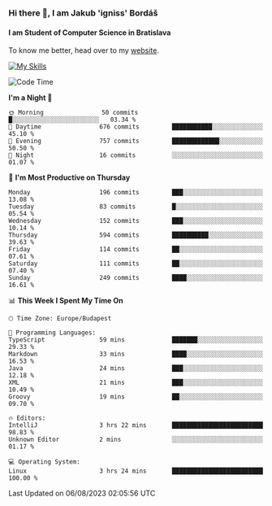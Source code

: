 ### Hi there 👋, I am Jakub 'igniss' Bordáš

#### I am Student of Computer Science in Bratislava
To know me better, head over to my [website](https://bordas.sk).

[![My Skills](https://skillicons.dev/icons?i=js,html,css,figma,svelte,java,kotlin,python,postgresql,typescript,nest,nodejs)](https://bordas.sk)


<!--START_SECTION:waka-->
![Code Time](http://img.shields.io/badge/Code%20Time-1%2C195%20hrs%2010%20mins-blue)

**I'm a Night 🦉** 

```text
🌞 Morning                50 commits          █░░░░░░░░░░░░░░░░░░░░░░░░   03.34 % 
🌆 Daytime                676 commits         ███████████░░░░░░░░░░░░░░   45.10 % 
🌃 Evening                757 commits         █████████████░░░░░░░░░░░░   50.50 % 
🌙 Night                  16 commits          ░░░░░░░░░░░░░░░░░░░░░░░░░   01.07 % 
```
📅 **I'm Most Productive on Thursday** 

```text
Monday                   196 commits         ███░░░░░░░░░░░░░░░░░░░░░░   13.08 % 
Tuesday                  83 commits          █░░░░░░░░░░░░░░░░░░░░░░░░   05.54 % 
Wednesday                152 commits         ███░░░░░░░░░░░░░░░░░░░░░░   10.14 % 
Thursday                 594 commits         ██████████░░░░░░░░░░░░░░░   39.63 % 
Friday                   114 commits         ██░░░░░░░░░░░░░░░░░░░░░░░   07.61 % 
Saturday                 111 commits         ██░░░░░░░░░░░░░░░░░░░░░░░   07.40 % 
Sunday                   249 commits         ████░░░░░░░░░░░░░░░░░░░░░   16.61 % 
```


📊 **This Week I Spent My Time On** 

```text
🕑︎ Time Zone: Europe/Budapest

💬 Programming Languages: 
TypeScript               59 mins             ███████░░░░░░░░░░░░░░░░░░   29.33 % 
Markdown                 33 mins             ████░░░░░░░░░░░░░░░░░░░░░   16.53 % 
Java                     24 mins             ███░░░░░░░░░░░░░░░░░░░░░░   12.18 % 
XML                      21 mins             ███░░░░░░░░░░░░░░░░░░░░░░   10.49 % 
Groovy                   19 mins             ██░░░░░░░░░░░░░░░░░░░░░░░   09.70 % 

🔥 Editors: 
IntelliJ                 3 hrs 22 mins       █████████████████████████   98.83 % 
Unknown Editor           2 mins              ░░░░░░░░░░░░░░░░░░░░░░░░░   01.17 % 

💻 Operating System: 
Linux                    3 hrs 24 mins       █████████████████████████   100.00 % 
```


 Last Updated on 06/08/2023 02:05:56 UTC
<!--END_SECTION:waka-->
